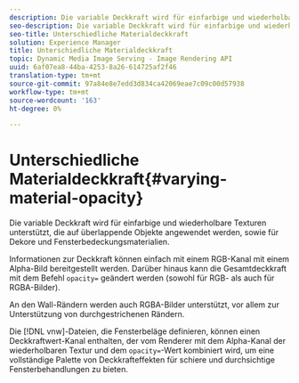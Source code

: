 ```yaml
---
description: Die variable Deckkraft wird für einfarbige und wiederholbare Texturen unterstützt, die auf überlappende Objekte angewendet werden, sowie für Dekore und Fensterbedeckungsmaterialien.
seo-description: Die variable Deckkraft wird für einfarbige und wiederholbare Texturen unterstützt, die auf überlappende Objekte angewendet werden, sowie für Dekore und Fensterbedeckungsmaterialien.
seo-title: Unterschiedliche Materialdeckkraft
solution: Experience Manager
title: Unterschiedliche Materialdeckkraft
topic: Dynamic Media Image Serving - Image Rendering API
uuid: 6af07ea8-44ba-4253-8a26-614725af2f46
translation-type: tm+mt
source-git-commit: 97a84e8e7edd3d834ca42069eae7c09c00d57938
workflow-type: tm+mt
source-wordcount: '163'
ht-degree: 0%

---
```



# Unterschiedliche Materialdeckkraft{#varying-material-opacity}

Die variable Deckkraft wird für einfarbige und wiederholbare Texturen unterstützt, die auf überlappende Objekte angewendet werden, sowie für Dekore und Fensterbedeckungsmaterialien.

Informationen zur Deckkraft können einfach mit einem RGB-Kanal mit einem Alpha-Bild bereitgestellt werden. Darüber hinaus kann die Gesamtdeckkraft mit dem Befehl `opacity=` geändert werden (sowohl für RGB- als auch für RGBA-Bilder).

An den Wall-Rändern werden auch RGBA-Bilder unterstützt, vor allem zur Unterstützung von durchgestrichenen Rändern.

Die [!DNL vnw]-Dateien, die Fensterbeläge definieren, können einen Deckkraftwert-Kanal enthalten, der vom Renderer mit dem Alpha-Kanal der wiederholbaren Textur und dem `opacity=`-Wert kombiniert wird, um eine vollständige Palette von Deckkrafteffekten für schiere und durchsichtige Fensterbehandlungen zu bieten.
